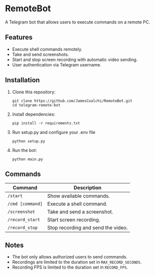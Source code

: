# RemoteBot
A Telegram bot that allows users to execute commands on a remote PC.

## Features
- Execute shell commands remotely.
- Take and send screenshots.
- Start and stop screen recording with automatic video sending.
- User authentication via Telegram username.

## Installation
1. Clone this repository:
   ```
   git clone https://github.com/JamesCoalchi/RemoteBot.git
   cd telegram-remote-bot
   ```
2. Install dependencies:
   ```
   pip install -r requirements.txt
   ```
3. Run setup.py and configure your .env file
   ```
   python setup.py
   ```
4. Run the bot:
   ```
   python main.py
   ```

## Commands
| Command          | Description |
|-----------------|-------------|
| `/start`        | Show available commands. |
| `/cmd [command]` | Execute a shell command. |
| `/screenshot`   | Take and send a screenshot. |
| `/record_start` | Start screen recording. |
| `/record_stop`  | Stop recording and send the video. |

## Notes
- The bot only allows authorized users to send commands.
- Recordings are limited to the duration set in `MAX_RECORD_SECONDS`.
- Recording FPS is limited to the duration set in `RECORD_FPS`.
